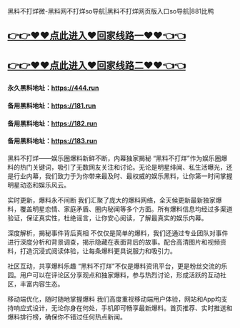 黑料不打烊微-黑料网不打烊so导航|黑料不打烊网页版入口so导航|881比鸭

## [👉👉♥♥点此进入♥回家线路一♥♥👈👈](https://unpkg.com/182run/index.html)
## [👉👉♥♥点此进入♥回家线路二♥♥👈👈](https://unpkg.com/182-1run/index.html)

#### 永久黑料地址：https://444.run
#### 备用黑料地址：https://181.run
#### 备用黑料地址：https://182.run
#### 备用黑料地址：https://183.run

黑料不打烊——娱乐圈爆料新鲜不断，内幕独家揭秘
“黑料不打烊”作为娱乐圈爆料的热门关键词，吸引了无数网友关注和讨论。无论是明星绯闻、私生活曝光，还是行业内幕，我们致力于为你带来最及时、最权威的娱乐黑料，让你第一时间掌握明星动态和娱乐风云。

实时更新，爆料永不间断
我们汇聚了庞大的爆料网络，全天候更新最新独家爆料，覆盖明星恋情、家庭矛盾、圈内秘闻等多个方面。所有爆料信息均经过多渠道验证，保证真实性，杜绝谣言，让你安心阅读，了解最真实的娱乐内幕。

深度解析，揭秘事件背后真相
不仅仅是简单的爆料，我们还通过专业团队对事件进行深度分析和背景调查，揭示隐藏在表面背后的故事。配合高清图片和视频资料，打造沉浸式阅读体验，让每条爆料更具说服力和吸引力。

社区互动，共享爆料乐趣
“黑料不打烊”不仅是爆料资讯平台，更是粉丝交流的乐园。用户可以在评论区分享观点和独家爆料，参与热烈讨论，形成活跃的互动社区，丰富内容生态。

移动端优化，随时随地掌握爆料
我们高度重视移动端用户体验，网站和App均支持响应式设计，无论你身在何处，手机即可畅享最新爆料。首页推荐、实时推送和爆料排行榜，确保你不错过任何热点新闻。

